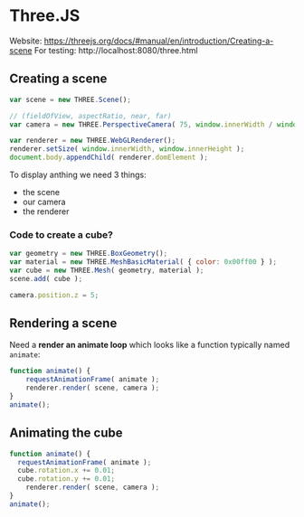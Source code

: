 # Three.JS

Website: https://threejs.org/docs/#manual/en/introduction/Creating-a-scene
For testing: http://localhost:8080/three.html


## Creating a scene

```javascript
var scene = new THREE.Scene();

// (fieldOfView, aspectRatio, near, far)
var camera = new THREE.PerspectiveCamera( 75, window.innerWidth / window.innerHeight, 0.1, 1000 );

var renderer = new THREE.WebGLRenderer();
renderer.setSize( window.innerWidth, window.innerHeight );
document.body.appendChild( renderer.domElement );
```

To display anthing we need 3 things:

- the scene
- our camera
- the renderer

### Code to create a cube?

```javascript
var geometry = new THREE.BoxGeometry();
var material = new THREE.MeshBasicMaterial( { color: 0x00ff00 } );
var cube = new THREE.Mesh( geometry, material );
scene.add( cube );

camera.position.z = 5;
```

## Rendering a scene

Need a **render an animate loop** which looks like a function typically named `animate`:

```javascript
function animate() {
	requestAnimationFrame( animate );
	renderer.render( scene, camera );
}
animate();
```

## Animating the cube

```javascript
function animate() {
  requestAnimationFrame( animate );
  cube.rotation.x += 0.01;
  cube.rotation.y += 0.01;
	renderer.render( scene, camera );
}
animate();
```